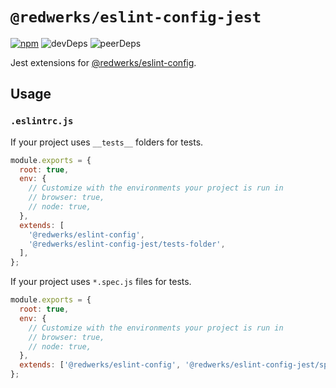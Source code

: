# `@redwerks/eslint-config-jest`

[![npm](https://img.shields.io/npm/v/redwerks/eslint-config-jest)](https://www.npmjs.com/package/@redwerks/eslint-config-jest) ![devDeps](https://img.shields.io/david/dev/redwerks/eslint-config-jest?path=packages%2Feslint-config-jest) ![peerDeps](https://img.shields.io/david/peer/redwerks/eslint-config?path=packages%2Feslint-config-jest)

Jest extensions for [@redwerks/eslint-config](https://github.com/redwerks/eslint-config/tree/master/packages/eslint-config).

## Usage

### `.eslintrc.js`

If your project uses `__tests__` folders for tests.

```js
module.exports = {
  root: true,
  env: {
    // Customize with the environments your project is run in
    // browser: true,
    // node: true,
  },
  extends: [
    '@redwerks/eslint-config',
    '@redwerks/eslint-config-jest/tests-folder',
  ],
};
```

If your project uses `*.spec.js` files for tests.

```js
module.exports = {
  root: true,
  env: {
    // Customize with the environments your project is run in
    // browser: true,
    // node: true,
  },
  extends: ['@redwerks/eslint-config', '@redwerks/eslint-config-jest/spec'],
};
```
